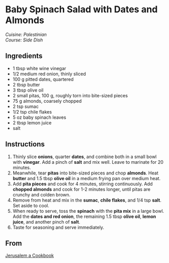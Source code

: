 # Baby Spinach Salad with Dates and Almonds

_Cuisine:  Palestinian_<br />
_Course:  Side Dish_

## Ingredients

- 1 tbsp white wine vinegar
- 1/2 medium red onion, thinly sliced
- 100 g pitted dates, quartered
- 2 tbsp butter
- 3 tbsp olive oil
- 2 small pitas, 100 g, roughly torn into bite-sized pieces
- 75 g almonds, coarsely chopped
- 2 tsp sumac
- 1/2 tsp chile flakes
- 5 oz baby spinach leaves
- 2 tbsp lemon juice
- salt

## Instructions

1. Thinly slice **onions**, quarter **dates**, and combine both in a small bowl with **vinegar**.  Add a pinch of **salt** and mix well.  Leave to marinate for 20 minutes.
1. Meanwhile, tear **pitas** into bite-sized pieces and chop **almonds**.  Heat **butter** and 1.5 tbsp **olive oil** in a medium frying pan over medium heat.
1. Add **pita pieces** and cook for 4 minutes, stirring continuously.  Add **chopped almonds** and cook for 1-2 minutes longer, until pitas are crunchy and colden brown.
1. Remove from heat and mix in the **sumac**, **chile flakes**, and 1/4 tsp **salt**.  Set aside to cool.
1. When ready to serve, toss the **spinach** with the **pita mix** in a large bowl.  Add the **dates and red onion**, the remaining 1.5 tbsp **olive oil**, **lemon juice**, and another pinch of **salt**.
1. Taste for seasoning and serve immediately.

## From

[Jerusalem a Cookbook](https://www.amazon.com/Jerusalem-Cookbook-Yotam-Ottolenghi/dp/1607743949)